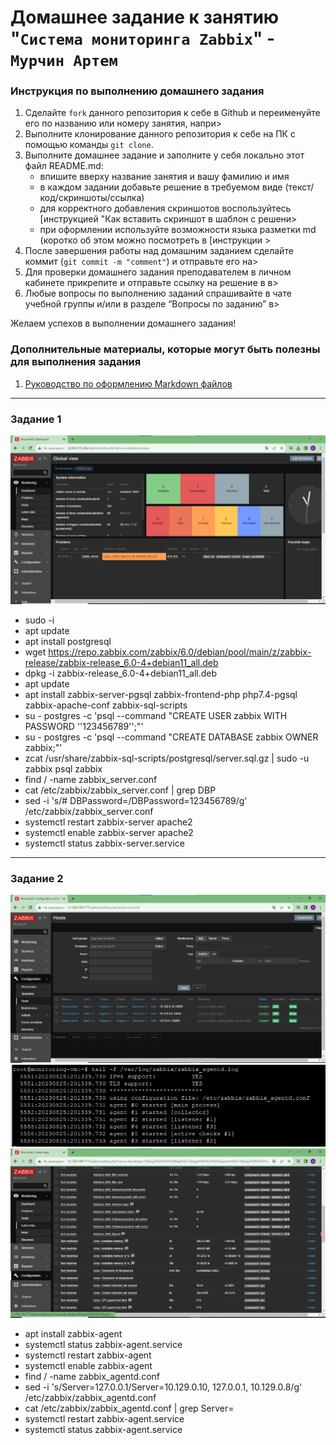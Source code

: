 # Домашнее задание к занятию "`Система мониторинга Zabbix`" - `Мурчин Артем`


### Инструкция по выполнению домашнего задания

   1. Сделайте `fork` данного репозитория к себе в Github и переименуйте его по названию или номеру занятия, напри>
   2. Выполните клонирование данного репозитория к себе на ПК с помощью команды `git clone`.
   3. Выполните домашнее задание и заполните у себя локально этот файл README.md:
      - впишите вверху название занятия и вашу фамилию и имя
      - в каждом задании добавьте решение в требуемом виде (текст/код/скриншоты/ссылка)
      - для корректного добавления скриншотов воспользуйтесь [инструкцией "Как вставить скриншот в шаблон с решени>
      - при оформлении используйте возможности языка разметки md (коротко об этом можно посмотреть в [инструкции  >
   4. После завершения работы над домашним заданием сделайте коммит (`git commit -m "comment"`) и отправьте его на>
   5. Для проверки домашнего задания преподавателем в личном кабинете прикрепите и отправьте ссылку на решение в в>
   6. Любые вопросы по выполнению заданий спрашивайте в чате учебной группы и/или в разделе “Вопросы по заданию” в>

Желаем успехов в выполнении домашнего задания!

### Дополнительные материалы, которые могут быть полезны для выполнения задания

1. [Руководство по оформлению Markdown файлов](https://gist.github.com/Jekins/2bf2d0638163f1294637#Code)

---

### Задание 1

![alt text](https://github.com/artmur1/sys-monitoringa-zabbix-hw/blob/main/%D0%A1%D0%BD%D0%B8%D0%BC%D0%BE%D0%BA%20%D1%8D%D0%BA%D1%80%D0%B0%D0%BD%D0%B0%202023-08-23%20230141.png)

- sudo -i
- apt update
- apt install postgresql
- wget https://repo.zabbix.com/zabbix/6.0/debian/pool/main/z/zabbix-release/zabbix-release_6.0-4+debian11_all.deb
- dpkg -i zabbix-release_6.0-4+debian11_all.deb
- apt update
- apt install zabbix-server-pgsql zabbix-frontend-php php7.4-pgsql zabbix-apache-conf zabbix-sql-scripts
- su - postgres -c 'psql --command "CREATE USER zabbix WITH PASSWORD '\'123456789\'';"'
- su - postgres -c 'psql --command "CREATE DATABASE zabbix OWNER zabbix;"'
- zcat /usr/share/zabbix-sql-scripts/postgresql/server.sql.gz | sudo -u zabbix psql zabbix
- find / -name zabbix_server.conf
- cat /etc/zabbix/zabbix_server.conf | grep DBP
- sed -i 's/# DBPassword=/DBPassword=123456789/g' /etc/zabbix/zabbix_server.conf
- systemctl restart zabbix-server apache2
- systemctl enable zabbix-server apache2
- systemctl status zabbix-server.service

---

### Задание 2

![alt text](https://github.com/artmur1/sys-monitoringa-zabbix-hw/blob/main/%D0%A1%D0%BD%D0%B8%D0%BC%D0%BE%D0%BA%20%D1%8D%D0%BA%D1%80%D0%B0%D0%BD%D0%B0%202023-08-25%20232939.png)
![alt text](https://github.com/artmur1/sys-monitoringa-zabbix-hw/blob/main/%D0%A1%D0%BD%D0%B8%D0%BC%D0%BE%D0%BA%20%D1%8D%D0%BA%D1%80%D0%B0%D0%BD%D0%B0%202023-08-25%20233529.png)
![alt text](https://github.com/artmur1/sys-monitoringa-zabbix-hw/blob/main/%D0%A1%D0%BD%D0%B8%D0%BC%D0%BE%D0%BA%20%D1%8D%D0%BA%D1%80%D0%B0%D0%BD%D0%B0%202023-08-25%20233113.png)

- apt install zabbix-agent
- systemctl status zabbix-agent.service
- systemctl restart zabbix-agent
- systemctl enable zabbix-agent
- find / -name zabbix_agentd.conf
- sed -i 's/Server=127.0.0.1/Server=10.129.0.10, 127.0.0.1, 10.129.0.8/g' /etc/zabbix/zabbix_agentd.conf
- cat /etc/zabbix/zabbix_agentd.conf | grep Server=
- systemctl restart zabbix-agent.service
- systemctl status zabbix-agent.service
